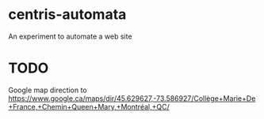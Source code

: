 # centris-automata
An experiment to automate a web site

# TODO

Google map direction to
https://www.google.ca/maps/dir/45.629627,-73.586927/Collège+Marie+De+France,+Chemin+Queen+Mary,+Montréal,+QC/
